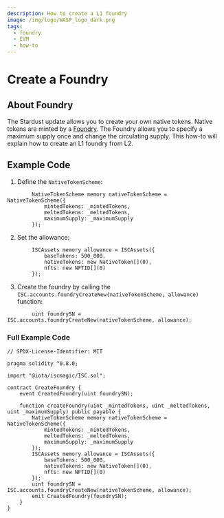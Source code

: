 ```yaml
---
description: How to create a L1 foundry
image: /img/logo/WASP_logo_dark.png
tags:
  - foundry
  - EVM
  - how-to
---
```

# Create a Foundry
## About Foundry

The Stardust update allows you to create your own native tokens. Native tokens are minted by a [Foundry](/tips/tips/TIP-0018/#foundry-output). The Foundry allows you to specify a maximum supply once and change the circulating supply. This how-to will explain how to create an L1 foundry from L2.

## Example Code

1. Define the `NativeTokenScheme`:

```solidity
        NativeTokenScheme memory nativeTokenScheme = NativeTokenScheme({
            mintedTokens: _mintedTokens,
            meltedTokens: _meltedTokens,
            maximumSupply: _maximumSupply
        });
```

2. Set the allowance:

```
        ISCAssets memory allowance = ISCAssets({
            baseTokens: 500_000,
            nativeTokens: new NativeToken[](0),
            nfts: new NFTID[](0)
        });
```

3. Create the foundry by calling the `ISC.accounts.foundryCreateNew(nativeTokenScheme, allowance)` function:

```solidity
        uint foundrySN = ISC.accounts.foundryCreateNew(nativeTokenScheme, allowance);
```

### Full Example Code 

```solidity
// SPDX-License-Identifier: MIT

pragma solidity ^0.8.0;

import "@iota/iscmagic/ISC.sol";

contract CreateFoundry {
    event CreatedFoundry(uint foundrySN);

    function createFoundry(uint _mintedTokens, uint _meltedTokens, uint _maximumSupply) public payable {
        NativeTokenScheme memory nativeTokenScheme = NativeTokenScheme({
            mintedTokens: _mintedTokens,
            meltedTokens: _meltedTokens,
            maximumSupply: _maximumSupply
        });
        ISCAssets memory allowance = ISCAssets({
            baseTokens: 500_000,
            nativeTokens: new NativeToken[](0),
            nfts: new NFTID[](0)
        });
        uint foundrySN = ISC.accounts.foundryCreateNew(nativeTokenScheme, allowance);
        emit CreatedFoundry(foundrySN);
    }
}
```
